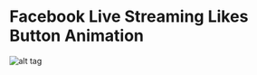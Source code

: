 # Facebook Live Streaming Likes Button Animation
![alt tag](https://github.com/paddypatil90/FacebookLiveStreamingLikeAnimation/blob/master/videotogif_2017.04.02_23.34.39.gif)

